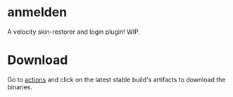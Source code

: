 # anmelden
A velocity skin-restorer and login plugin! WIP.

# Download
Go to [actions](https://github.com/InfinityZ25/anmelden/actions/) and click on the latest stable build's artifacts to download the binaries.
